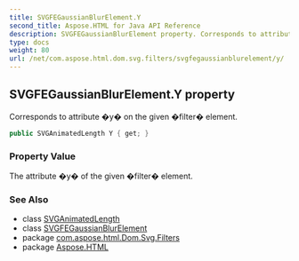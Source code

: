 ```yaml
---
title: SVGFEGaussianBlurElement.Y
second_title: Aspose.HTML for Java API Reference
description: SVGFEGaussianBlurElement property. Corresponds to attribute y on the given filter element
type: docs
weight: 80
url: /net/com.aspose.html.dom.svg.filters/svgfegaussianblurelement/y/
---
```

## SVGFEGaussianBlurElement.Y property

Corresponds to attribute �y� on the given �filter� element.

```java
public SVGAnimatedLength Y { get; }
```

### Property Value

The attribute �y� of the given �filter� element.

### See Also

* class [SVGAnimatedLength](../../../com.aspose.html.dom.svg.datatypes/svganimatedlength/)
* class [SVGFEGaussianBlurElement](../)
* package [com.aspose.html.Dom.Svg.Filters](../../svgfegaussianblurelement/)
* package [Aspose.HTML](../../../)
